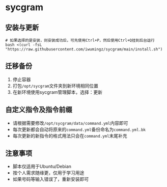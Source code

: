 # sycgram

## 安装与更新

```shell
# 如果选择的是安装，则安装成功后，可先使用Ctrl+P，然后使用Ctrl+Q挂到后台运行
bash <(curl -fsL "https://raw.githubusercontent.com/iwumingz/sycgram/main/install.sh")
```



## 迁移备份

1. 停止容器
2. 打包`/opt/sycgram`文件夹到新环境相同位置
3. 在新环境使用sycgram管理脚本，选择：更新



## 自定义指令及指令前缀

- 请根据需要修改`/opt/sycgram/data/command.yml`内容即可
- 每次更新都会自动将原来的`command.yml`备份命名为`command.yml.bk`
- 每次更新的新指令的格式用法只会在`command.yml`末尾补充



## 注意事项

- 脚本仅适用于Ubuntu/Debian
- 按个人需求随缘更，仅用于学习用途
- 如果号码等输入错误了，重新安装即可
